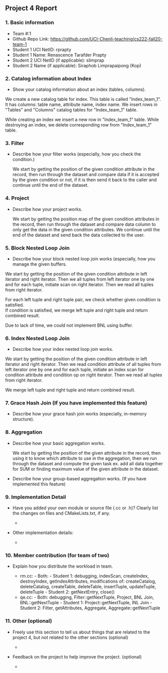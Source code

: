## Project 4 Report


### 1. Basic information
 - Team #:1
 - Github Repo Link: https://github.com/UCI-Chenli-teaching/cs222-fall20-team-1
 - Student 1 UCI NetID: rprapty
 - Student 1 Name: Renascence Tarafder Prapty
 - Student 2 UCI NetID (if applicable): slimprap
 - Student 2 Name (if applicable): Siraphob Limprapaipong (Kop)


### 2. Catalog information about Index
- Show your catalog information about an index (tables, columns). 

We create a new catalog table for index. This table is called "Index_team_1".
It has columns: table name, attribute name, index name. We insert rows in "Tables" and "Columns" catalog tables for "Index_team_1" table.

While creating an index we insert a new row in "Index_team_1" table. 
While destroying an index, we delete corresponding row from "Index_team_1" table.

### 3. Filter
- Describe how your filter works (especially, how you check the condition.)

  We start by getting the position of the given condition attribute in the record, then run through the dataset and compare data
  if it is accepted by the given condition or not, if it is then send it back to the caller and continue until the end of the dataset.

### 4. Project
- Describe how your project works.

  We start by getting the position map of the given condition attributes in the record, then run through the dataset and compare data
  column to only get the data in the given condition attributes. We continue until the end of the dataset and send back the data collected 
  to the user.

### 5. Block Nested Loop Join
- Describe how your block nested loop join works (especially, how you manage the given buffers.

We start by getting the position of the given condition attribute in left iterator and right iterator.
Then we all tuples from left iterator one by one and for each tuple, 
initiate scan on right iterator. Then we read all tuples from right iterator. 

For each left tuple and right tuple pair, we check whether given condition is satisfied.  
If condition is satisfied, we merge left tuple and right tuple and return combined result.

Due to lack of time, we could not implement BNL using buffer.

### 6. Index Nested Loop Join
- Describe how your index nested loop join works. 

We start by getting the position of the given condition attribute in left iterator and right iterator.
Then we read condition attribute of all tuples from left iterator one by one and for each tuple, 
initiate an index scan for condition attribute and condition op on right iterator. Then we read all tuples from right iterator. 

We merge left tuple and right tuple and return combined result.


### 7. Grace Hash Join (If you have implemented this feature)
- Describe how your grace hash join works (especially, in-memory structure).



### 8. Aggregation
- Describe how your basic aggregation works.

  We start by getting the position of the given attribute in the record, then using it to know which attribute to use in 
  the aggregation, then we run through the dataset and compute the given task ex. add all data together for SUM or 
  finding maximum value of the given attribute in the dataset.

- Describe how your group-based aggregation works. (If you have implemented this feature)
  
  

### 9. Implementation Detail
- Have you added your own module or source file (.cc or .h)? 
  Clearly list the changes on files and CMakeLists.txt, if any.

  -

- Other implementation details:

  -

### 10. Member contribution (for team of two)
- Explain how you distribute the workload in team.

    - rm.cc:
            - Both: 
            - Student 1: debugging, indexScan, createIndex, destroyIndex, getIndexAttributes, modifications of: createCatalog, deleteCatalog, createTable, deleteTable, insertTuple, updateTuple, deleteTuple
            - Student 2: getNextEntry, close()
    - qe.cc:
            - Both: debugging, Filter::getNextTuple, Project, BNL Join, BNL::getNextTuple
            - Student 1: Project::getNextTuple, INL Join
            - Student 2: Filter, getAttributes, Aggregate, Aggregate::getNextTuple     

### 11. Other (optional)
- Freely use this section to tell us about things that are related to the project 4, but not related to the other sections (optional)

  -

- Feedback on the project to help improve the project. (optional)

  -